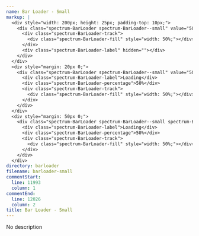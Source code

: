 ```yaml
---
name: Bar Loader - Small
markup: |
  <div style="width: 200px; height: 25px; padding-top: 10px;">
    <div class="spectrum-BarLoader spectrum-BarLoader--small" value="50" role="progressbar" aria-valuenow="50" aria-valuemin="0" aria-valuemax="100">
      <div class="spectrum-BarLoader-track">
        <div class="spectrum-BarLoader-fill" style="width: 50%;"></div>
      </div>
      <div class="spectrum-BarLoader-label" hidden=""></div>
    </div>
  </div>
  <div style="margin: 20px 0;">
    <div class="spectrum-BarLoader spectrum-BarLoader--small" value="50" role="progressbar" aria-valuenow="50" aria-valuemin="0" aria-valuemax="100">
      <div class="spectrum-BarLoader-label">Loading</div>
      <div class="spectrum-BarLoader-percentage">50%</div>
      <div class="spectrum-BarLoader-track">
        <div class="spectrum-BarLoader-fill" style="width: 50%;"></div>
      </div>
    </div>
  </div>
  <div style="margin: 50px 0;">
    <div class="spectrum-BarLoader spectrum-BarLoader--small spectrum-BarLoader--sideLabel" value="50" role="progressbar" aria-valuenow="50" aria-valuemin="0" aria-valuemax="100">
      <div class="spectrum-BarLoader-label">Loading</div>
      <div class="spectrum-BarLoader-percentage">50%</div>
      <div class="spectrum-BarLoader-track">
        <div class="spectrum-BarLoader-fill" style="width: 50%;"></div>
      </div>
    </div>
  </div>
directory: barloader
filename: barloader-small
commentStart:
  line: 11993
  column: 1
commentEnd:
  line: 12026
  column: 2
title: Bar Loader - Small
---
```

No description